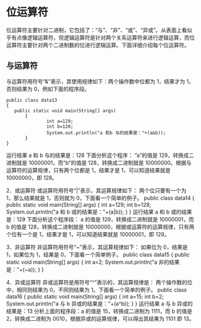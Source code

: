 # 位运算符

位运算符主要针对二进制，它包括了：“与”、“非”、“或”、“异或”。从表面上看似乎有点像逻辑运算符，但逻辑运算符是针对两个关系运算符来进行逻辑运算，而位运算符主要针对两个二进制数的位进行逻辑运算。下面详细介绍每个位运算符。

## 与运算符

与运算符用符号“&”表示，其使用规律如下：两个操作数中位都为 1，结果才为 1，否则结果为 0，例如下面的程序段。

```
public class data13
{
   public static void main(String[] args)
       {
               int a=129;
               int b=128;
               System.out.println("a 和b 与的结果是："+(a&b));
       }
}
```

运行结果
a 和 b 与的结果是：128
下面分析这个程序：
“a”的值是 129，转换成二进制就是 10000001，而“b”的值是 128，转换成二进制就是 10000000。根据与运算符的运算规律，只有两个位都是 1，结果才是 1，可以知道结果就是 10000000，即 128。

2．或运算符
或运算符用符号“|”表示，其运算规律如下：
两个位只要有一个为 1，那么结果就是 1，否则就为 0，下面看一个简单的例子。
public class data14
{
public static void main(String[] args)
{
int a=129;
int b=128;
System.out.println("a 和 b 或的结果是："+(a|b));
}
}
运行结果
a 和 b 或的结果是：129
下面分析这个程序段：
a 的值是 129，转换成二进制就是 10000001，而 b 的值是 128，转换成二进制就是 10000000，根据或运算符的运算规律，只有两个位有一个是 1，结果才是 1，可以知道结果就是 10000001，即 129。

3．非运算符
非运算符用符号“~”表示，其运算规律如下：
如果位为 0，结果是 1，如果位为 1，结果是 0，下面看一个简单例子。
public class data15
{
public static void main(String[] args)
{
int a=2;
System.out.println("a 非的结果是："+(~a));
}
}

4．异或运算符
异或运算符是用符号“^”表示的，其运算规律是：
两个操作数的位中，相同则结果为 0，不同则结果为 1。下面看一个简单的例子。
public class data16
{
public static void main(String[] args)
{
int a=15;
int b=2;
System.out.println("a 与 b 异或的结果是："+(a^b));
}
}
运行结果
a 与 b 异或的结果是：13
分析上面的程序段：a 的值是 15，转换成二进制为 1111，而 b 的值是 2，转换成二进制为 0010，根据异或的运算规律，可以得出其结果为 1101 即 13。
